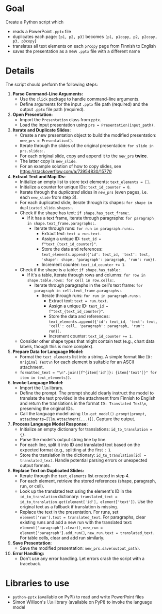 # Goal

Create a Python script which
- reads a PowerPoint `.pptx` file
- duplicates each page: `[p1, p2, p3]` becomes `[p1, p1copy, p2, p2copy, p3, p3copy]`
- translates all text elements on each `p?copy` page from Finnish to English
- saves the presentation as a new `.pptx` file with a different name

# Details

The script should perform the following steps:

1.  **Parse Command-Line Arguments:**
    *   Use the `click` package to handle command-line arguments.
    *   Define arguments for the input `.pptx` file path (required) and the output `.pptx` file path (required).
2.  **Open Presentation:**
    *   Import the `Presentation` class from `pptx`.
    *   Load the input presentation using `prs = Presentation(input_path)`.
3.  **Iterate and Duplicate Slides:**
    *   Create a new presentation object to build the modified presentation: `new_prs = Presentation()`.
    *   Iterate through the slides of the original presentation: `for slide in prs.slides:`.
    *   For each original slide, copy and append it to the `new_prs` **twice**.
    *   The latter copy is `new_slide`.
    *   For an example solution of how to copy slides, see https://stackoverflow.com/a/73954830/15770
4.  **Extract Text and Map IDs:**
    *   Initialize an empty list to store text elements: `text_elements = []`.
    *   Initialize a counter for unique IDs: `text_id_counter = 0`.
    *   Iterate through the *duplicated* slides in `new_prs` (even pages, i.e. each `new_slide` from step 3).
    *   For each duplicated slide, iterate through its shapes: `for shape in duplicated_slide.shapes:`.
    *   Check if the shape has text: `if shape.has_text_frame:`.
        *   If it has a text frame, iterate through paragraphs: `for paragraph in shape.text_frame.paragraphs:`.
            *   Iterate through runs: `for run in paragraph.runs:`.
                *   Extract text: `text = run.text`.
                *   Assign a unique ID: `text_id = f"text_{text_id_counter}"`.
                *   Store the data and references: `text_elements.append({'id': text_id, 'text': text, 'shape': shape, 'paragraph': paragraph, 'run': run})`.
                *   Increment counter: `text_id_counter += 1`.
    *   Check if the shape is a table: `if shape.has_table:`.
        *   If it's a table, iterate through rows and columns: `for row in shape.table.rows: for cell in row.cells:`.
            *   Iterate through paragraphs in the cell's text frame: `for paragraph in cell.text_frame.paragraphs:`.
                *   Iterate through runs: `for run in paragraph.runs:`.
                    *   Extract text: `text = run.text`.
                    *   Assign a unique ID: `text_id = f"text_{text_id_counter}"`.
                    *   Store the data and references: `text_elements.append({'id': text_id, 'text': text, 'cell': cell, 'paragraph': paragraph, 'run': run})`.
                    *   Increment counter: `text_id_counter += 1`.
    *   Consider other shape types that might contain text (e.g., chart data labels, though this is more complex).
5.  **Prepare Data for Language Model:**
    *   Format the `text_elements` list into a string. A simple format like `ID: Original Text\n` for each element is suitable for an ASCII attachment.
    *   `formatted_text = "\n".join([f"{item['id']}: {item['text']}" for item in text_elements])`.
6.  **Invoke Language Model:**
    *   Import the `llm` library.
    *   Define the prompt. The prompt should clearly instruct the model to translate the text provided in the attachment from Finnish to English and return the translations in the format `ID: Translated Text\n`, preserving the original IDs.
    *   Call the language model using `llm.get_model().prompt(prompt, attachments=[llm.Attachment(...)])`. Capture the output.
7.  **Process Language Model Response:**
    *   Initialize an empty dictionary for translations: `id_to_translation = {}`.
    *   Parse the model's output string line by line.
    *   For each line, split it into ID and translated text based on the expected format (e.g., splitting at the first `: `).
    *   Store the translation in the dictionary: `id_to_translation[id] = translated_text`. Handle potential parsing errors or unexpected output formats.
8.  **Replace Text on Duplicated Slides:**
    *   Iterate through the `text_elements` list created in step 4.
    *   For each element, retrieve the stored references (shape, paragraph, run, or cell).
    *   Look up the translated text using the element's ID in the `id_to_translation` dictionary: `translated_text = id_to_translation.get(element['id'], element['text'])`. Use the original text as a fallback if translation is missing.
    *   Replace the text in the presentation. For runs, set `element['run'].text = translated_text`. For paragraphs, clear existing runs and add a new run with the translated text: `element['paragraph'].clear()`, `new_run = element['paragraph'].add_run()`, `new_run.text = translated_text`. For table cells, clear and add run similarly.
9.  **Save Presentation:**
    *   Save the modified presentation: `new_prs.save(output_path)`.
10. **Error Handling:**
    *   Don't use any error handling. Let errors crash the script with a traceback.

# Libraries to use

- `python-pptx` (available on PyPI) to read and write PowerPoint files
- Simon Willison's `llm` library (available on PyPI) to invoke the language model
